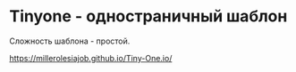 # Tinyone - одностраничный шаблон

Сложность шаблона - простой.

https://millerolesiajob.github.io/Tiny-One.io/
